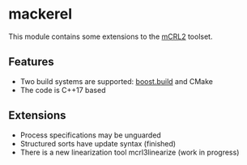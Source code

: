 # mackerel

This module contains some extensions to the [mCRL2](http://mcrl2.org) toolset.

## Features

* Two build systems are supported: [boost.build](https://www.boost.org/build/) and CMake
* The code is C++17 based

## Extensions

* Process specifications may be unguarded
* Structured sorts have update syntax (finished)
* There is a new linearization tool mcrl3linearize (work in progress)
